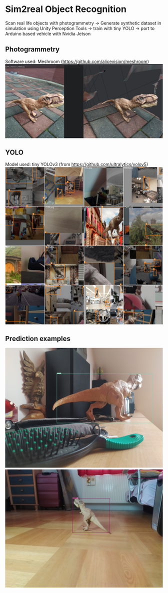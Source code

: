 # Sim2real Object Recognition
Scan real life objects with photogrammetry -> Generate synthetic dataset in simulation using Unity Perception Tools -> train with tiny YOLO -> port to Arduino based vehicle with Nvidia Jetson

## Photogrammetry
Software used: Meshroom (https://github.com/alicevision/meshroom)
![](images/photogrammetry/real_vs_scanned.png)

## YOLO
Model used: tiny YOLOv3 (from https://github.com/ultralytics/yolov5)
![](images/mosaic_examples/train_batch2.jpg)

## Prediction examples
![](images/prediction_examples/IMG_20210215_583568.png)
![](images/prediction_examples/IMG_20210215_120018.jpg)
